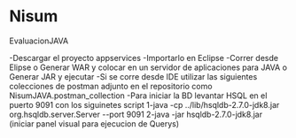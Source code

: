 # Nisum
 EvaluacionJAVA


-Descargar el proyecto appservices
-Importarlo en Eclipse
-Correr desde Elipse o Generar WAR y colocar en un servidor de aplicaciones para JAVA o Generar JAR y ejecutar
-Si se corre desde IDE utilizar las siguientes colecciones de postman adjunto en el repositorio como NisumJAVA.postman_collection
-Para iniciar la BD levantar HSQL en el puerto 9091 con los siguinetes script
    1-java -cp ../lib/hsqldb-2.7.0-jdk8.jar org.hsqldb.server.Server --port 9091
    2-java -jar hsqldb-2.7.0-jdk8.jar (iniciar panel visual para ejecucion de Querys)
    
 
